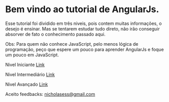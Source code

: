 # Bem vindo ao tutorial de AngularJs.

Esse tutorial foi dividido em três niveis, pois contem muitas informações, o desejo é ensinar. Mas se tentarem estudar tudo direto, não irão conseguir absorver de fato o conhecimento passado aqui.

Obs: Para quem não conhece JavaScript, pelo menos lógica de programação, peço que espere um pouco para aprender AngularJs e foque um pouco em JavaScript.

Nivel Iniciante <a href="https://github.com/nicholasess/angularjsbrasil/blob/master/iniciantes.md" target="_blank">Link</a>

Nivel Intermediário <a href="https://github.com/nicholasess/angularjsbrasil/blob/master/intermediarios.md" target="_blank">Link</a>

Nivel Avançado <a href="https://github.com/nicholasess/angularjsbrasil/blob/master/avancados.md" target="_blank">Link</a>

Aceito feedbacks: nicholasess@gmail.com